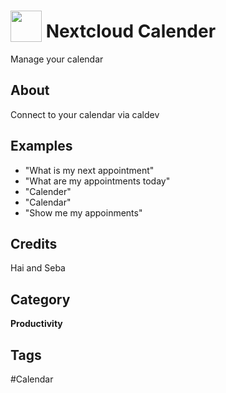# <img src="https://raw.githack.com/FortAwesome/Font-Awesome/master/svgs/solid/robot.svg" card_color="#22A7F0" width="50" height="50" style="vertical-align:bottom"/> Nextcloud Calender
Manage your calendar

## About
Connect to your calendar via caldev

## Examples
* "What is my next appointment"
* "What are my appointments today"
* "Calender"
* "Calendar"
* "Show me my appoinments"

## Credits
Hai and Seba

## Category
**Productivity**

## Tags
#Calendar

